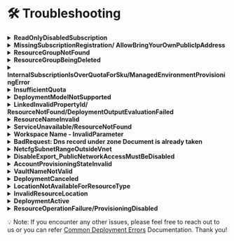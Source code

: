 
# 🛠️ Troubleshooting
 

 <details>
<summary><b>ReadOnlyDisabledSubscription</b></summary>  
 
- Check if you have an active subscription before starting the deployment.
 
</details>

 <details>
  <summary><b>MissingSubscriptionRegistration/ AllowBringYourOwnPublicIpAddress</b></summary>
 
 
Enable `AllowBringYourOwnPublicIpAddress` Feature
 
Before deploying the resources, you may need to enable the **Bring Your Own Public IP Address** feature in Azure. This is required only once per subscription.
 
### Steps
 
1. **Run the following command to register the feature:**
 
   ```bash
   az feature register --namespace Microsoft.Network --name AllowBringYourOwnPublicIpAddress
   ```
 
2. **Wait for the registration to complete.**
    You can check the status using:
 
    ```bash
    az feature show --namespace Microsoft.Network --name AllowBringYourOwnPublicIpAddress --query properties.state
    ```
 
3. **The output should show:**
    "Registered"
 
4. **Once the feature is registered, refresh the provider:**
 
    ```bash
    az provider register --namespace Microsoft.Network
    ```
 
    💡 Note: Feature registration may take several minutes to complete. This needs to be done only once per Azure subscription.
 
  </details>
 
<details>
<summary><b>ResourceGroupNotFound</b></summary>
 
## Option 1
### Steps
 
1. Go to [Azure Portal](https:/portal.azure.com/#home).
 
2. Click on the **"Resource groups"** option available on the Azure portal home page.
![alt text](../docs/images/AzureHomePage.png)

3. In the Resource Groups search bar, search for the resource group you intend to target for deployment. If it exists, you can proceed with using it.
![alt text](../docs/images/resourcegroup1.png)

 ## Option 2
 
- This error can occur if you deploy the template using the same .env file - from a previous deployment.
- To avoid this issue, create a new environment before redeploying.
- You can use the following command to create a new environment:
 ```
 azd env new <env-name>
 ```
</details>
<details>
<summary><b>ResourceGroupBeingDeleted</b></summary>
 
To prevent this issue, please ensure that the resource group you are targeting for deployment is not currently being deleted. You can follow steps to verify resource group is being deleted or not.
### Steps:
1. Go to [Azure Portal](https://portal.azure.com/#home)
2. Go to resource group option and search for targeted resource group
3. If Targeted resource group is there and deletion for this is in progress, it means u cannot use this, you can create new or use any other resource group
 
</details>
 
<details>
<summary><b>InternalSubscriptionIsOverQuotaForSku/ManagedEnvironmentProvisioningError </b></summary>

Quotas are applied per resource group, subscriptions, accounts, and other scopes. For example, your subscription might be configured to limit the number of vCPUs for a region. If you attempt to deploy a virtual machine with more vCPUs than the permitted amount, you receive an error that the quota was exceeded. 
For PowerShell, use the `Get-AzVMUsage` cmdlet to find virtual machine quotas.
```ps
Get-AzVMUsage -Location "West US"
```
based on available quota you can deploy application otherwise, you can request for more quota
</details>
 
<details>
<summary><b>InsufficientQuota</b></summary>

- Check if you have sufficient quota available in your subscription before deployment.
- To verify, refer to the [quota_check](../docs/quota_check.md) file for details.

</details>
 
<details>
<summary><b>DeploymentModelNotSupported</b></summary>

   <br>
   If you hardcode the GPT model or version to anything other than gpt-4o, you will encounter a <b>DeploymentModelNotSupported</b> prevent this, please use the GPT model  <b>gpt-4o</b> with model version <b>2024-08-06</b>.
 
 
</details>
 <details>
<summary><b>LinkedInvalidPropertyId/ ResourceNotFound/DeploymentOutputEvaluationFailed</b></summary>
  
- Before using any resource ID, ensure it follows the correct format.
- Verify that the resource ID you are passing actually exists.
- Make sure there are no typos in the resource ID.
- Verify that the provisioning state of the existing resource ID is `Succeeded` by running the following command

    ```
    az resource show --ids <Resource ID> --query "properties.provisioningState"
    ```
- For more information refer [Resource Not Found errors solutions](https://learn.microsoft.com/en-us/azure/azure-resource-manager/troubleshooting/error-not-found?tabs=bicep)

</details>
 <details>
<summary><b>ResourceNameInvalid</b></summary>
 
- Ensure the resource name is within the allowed length and naming rules defined for that specific resource type.
- Avoid using consecutive hyphens (--) in the resource name.
- Do not include unsupported special characters, as each resource type enforces specific naming validations.
</details>
 <details>
<summary><b>ServiceUnavailable/ResourceNotFound</b></summary>
 
  - Some Locations in MACAE does not support for deployment  for specific resources so please avoid using below resources
 ```
 eastus, westus, australiacentral, easteurope2
 ```

  - You can request more quota, refer [Quota Request](https://learn.microsoft.com/en-us/azure/cosmos-db/nosql/create-support-request-quota-increase)


</details>
 <details>
<summary><b>Workspace Name - InvalidParameter</b></summary>

 To avoid this errors in workspace ID follow below rules. 
1. Must start and end with an alphanumeric character (letter or number).
2. Allowed characters:
    `a–z`
    `0–9`
    `- (hyphen)`
3. Cannot start or end with a hyphen -.
4. No spaces, underscores (_), periods (.), or special characters.
5. Must be unique within the Azure region & subscription.
6. Length: 3–33 characters (for AML workspaces).
</details>
 <details>
<summary><b>BadRequest: Dns record under zone Document is already taken</b></summary>

This error can occur only when user hardcoding the CosmosDB Service name. To avoid this you can try few below suggestions.
- Verify resource names are globally unique.
- If you already created an account/resource with same name in another subscription or resource group, check and delete it before reusing the name.
- By dedault in this template we are using unique prefix with every resource/account name to avoid this kind for errors.
</details>
 <details>
<summary><b>NetcfgSubnetRangeOutsideVnet</b></summary>

- Ensure the subnet’s IP address range falls within the virtual network’s address space.
- Always validate that the subnet CIDR block is a subset of the VNet range.
- For Azure Bastion, the AzureBastionSubnet must be at least /27.
- Confirm that the AzureBastionSubnet is deployed inside the VNet.
</details>
 <details>
<summary><b>DisableExport_PublicNetworkAccessMustBeDisabled</b></summary>

- <b>Check container source:</b> Confirm whether the deployment is using a Docker image or Azure Container Registry (ACR).
- <b>Verify ACR configuration:</b> If ACR is included, review its settings to ensure they comply with Azure requirements.
- <b>Check export settings:</b> If export is disabled in ACR, make sure public network access is also disabled.
- <b>Dedeploy after fix:</b> Correct the configuration and redeploy. This will prevent the Conflict error during deployment.
</details>
 <details>
<summary><b>AccountProvisioningStateInvalid</b></summary>

- The AccountProvisioningStateInvalid error occurs when you try to use resources while they are still in the Accepted provisioning state.
- This means the deployment has not yet fully completed.
- To avoid this error, wait until the provisioning state changes to Succeeded.
- Only use the resources once the deployment is fully completed.
</details>
 <details>
<summary><b>VaultNameNotValid</b></summary>

 In this template Vault name will be unique everytime, but if you trying to hard code the name then please make sure below points.
 1. Check name length
    - Ensure the Key Vault name is between 3 and 24 characters.
 2. Validate allowed characters
    - The name can only contain letters (a–z, A–Z) and numbers (0–9).
    - Hyphens are allowed, but not at the beginning or end, and not consecutive (--).
3. Ensure proper start and end
    - The name must start with a letter.
    - The name must end with a letter or digit (not a hyphen).
4. Test with a new name
    - Example of a valid vault name:
        ✅ `cartersaikeyvault1`
        ✅ `securevaultdemo`
        ✅ `kv-project123`
</details>
 <details>
<summary><b>DeploymentCanceled</b></summary>

 There might be multiple resions for this error you can follow below steps to troubleshoot.
 1. Check deployment history
    - Go to Azure Portal → Resource Group → Deployments.
    - Look at the detailed error message for the deployment that was canceled — this will show which resource failed and why.
 2. Identify the root cause
    - A DeploymentCanceled usually means:
        - A dependent resource failed to deploy.
        - A validation error occurred earlier.
        - A manual cancellation was triggered.
    - Expand the failed deployment logs for inner error messages.
3. Validate your template (ARM/Bicep)
    Run:
    ```
    az deployment group validate --resource-group <rg-name> --template-file main.bicep
    ```
4. Check resource limits/quotas
    - Ensure you have not exceeded quotas (vCPUs, IPs, storage accounts, etc.), which can silently cause cancellation.
5. Fix the failed dependency
    - If a specific resource shows BadRequest, Conflict, or ValidationError, resolve that first.
    - Re-run the deployment after fixing the root cause.
6. Retry deployment
    Once corrected, redeploy with:
    ```
    az deployment group create --resource-group <rg-name> --template-file main.bicep
    ```
Essentially: DeploymentCanceled itself is just a wrapper error — you need to check inner errors in the deployment logs to find the actual failure.
</details>
<details>
<summary><b>LocationNotAvailableForResourceType</b></summary>
 
- You may encounter a LocationNotAvailableForResourceType error if you set the secondary location to 'Australia Central' in the main.bicep file.
- This happens because 'Australia Central' is not a supported region for that resource type.
- Always refer to the README file or Azure documentation to check the list of supported regions.
- Update the deployment with a valid supported region to resolve the issue.
 
</details>
 
<details>
<summary><b>InvalidResourceLocation</b></summary>  
 
- You may encounter an InvalidResourceLocation error if you change the region for Cosmos DB or the Storage Account (secondary location) multiple times in the main.bicep file and redeploy.
- Azure resources like Cosmos DB and Storage Accounts do not support changing regions after deployment.
- If you need to change the region again, first delete the existing deployment.
- Then redeploy the resources with the updated region configuration.
 
</details>
 
<details>
 
<summary><b>DeploymentActive</b></summary>

- This issue occurs when a deployment is already in progress and another deployment is triggered in the same resource group, causing a DeploymentActive error.
- Cancel the ongoing deployment before starting a new one.
- Do not initiate a new deployment in the same resource group until the previous one is completed.
</details>

<details>
<summary><b>ResourceOperationFailure/ProvisioningDisabled</b></summary>
 
  - This error occurs when provisioning of a resource is restricted in the selected region.
    It usually happens because the service is not available in that region or provisioning has been temporarily disabled.  
 
  - Please try creating the resource in another supported region. Example of restricted regions for some services:  
    ```
    centralindia, japaneast, brazilsouth    
    ```
   
- If you need to use the same region, you can request a quota or provisioning exception.  
  Refer [Quota Request](https://docs.microsoft.com/en-us/azure/sql-database/quota-increase-request) for more details.
 
</details>

💡 Note: If you encounter any other issues, please feel free to reach out to us or you can refer [Common Deployment Errors](https://learn.microsoft.com/en-us/azure/azure-resource-manager/troubleshooting/common-deployment-errors) Documentation. Thank you!
